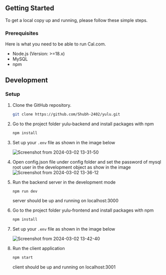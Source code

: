 ## Getting Started

To get a local copy up and running, please follow these simple steps.

### Prerequisites

Here is what you need to be able to run Cal.com.

- Node.js (Version: >=18.x)
- MySQL
- npm

## Development

### Setup

1. Clone the GitHub repository.
   ```sh
   git clone https://github.com/Shubh-2402/yulu.git
   ```
   
2. Go to the project folder yulu-backend and install packages with npm

   ```sh
   npm install
   ```

3. Set up your `.env` file as shown in the image below
   
    ![Screenshot from 2024-03-02 13-31-50](https://github.com/Shubh-2402/yulu/assets/56020434/118e8986-43d5-48a9-aef3-af09a44929b9)

4. Open config.json file under config folder and set the password of mysql root user in the development object as show in the image
    ![Screenshot from 2024-03-02 13-36-12](https://github.com/Shubh-2402/yulu/assets/56020434/0bf1048a-be62-4988-bb01-92da0648eb87)

5. Run the backend server in the development mode
   
    ```sh
   npm run dev
   ```
    server should be up and running on localhost:3000
    
6. Go to the project folder yulu-frontend and install packages with npm

   ```sh
   npm install
   ```
   
7. Set up your `.env` file as shown in the image below
    
      ![Screenshot from 2024-03-02 13-42-40](https://github.com/Shubh-2402/yulu/assets/56020434/d669af18-d53d-48f7-90ba-982831dd3285)
    

8. Run the client application

    ```sh
   npm start
   ```

    client should be up and running on localhost:3001




